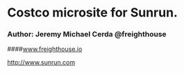 # Costco microsite for Sunrun.
### Author: Jeremy Michael Cerda @freighthouse
####www.freighthouse.io

http://www.sunrun.com

